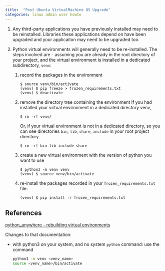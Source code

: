 ```yaml
---
title:  "Post Ubuntu VirtualMachine OS Upgrade"
categories: linux admin user howto
---
```


1. Any third-party applications you have previously installed may need to be reinstalled.  Libraries these applications depend on have been upgraded and your applicaiton may need to be upgraded too.

2.  Python virtual environments will generally need to be re-installed.  The steps involved are - assuming you are already in the root directory of your project, and the virtual environment is installed in a dedicated subdirectory, `venv`:

    1.  record the packages in the environment 

        ```console
        $ source venv/bin/activate
        (venv) $ pip freeze > frozen_requirements.txt
        (venv) $ deactivate
        ```

    2.  remove the directory tree containing the environment
    If you had installed your virtual environment in a dedicated directory venv,

        ```console
        $ rm -rf venv/
        ```

        Or, if your virtual environment is not in a dedicated directory, so
        you can see directories `bin`, `lib`, `share`, `include` in your root project directory

        ```console
        $ rm -rf bin lib include share
        ```

    3.  create a new virtual environment with the version of python you want to use
    

        ```console 
        $ python3 -m venv venv
        (venv) $ source venv/bin/activate
        ```


    4.  re-install the packages recorded in your `frozen_requirements.txt` file:


        ```console 
        (venv) $ pip install -r frozen_requirements.txt
        ```


## References

[python_anywhere - rebuilding virtual environments](https://help.pythonanywhere.com/pages/RebuildingVirtualenvs)

Changes to that documentation:
*   with python3 on your system, and no system `python` command:
    use the command

    ```bash
    python3 -m venv <venv_name>
    source <venv_name>/bin/activate
    ```
